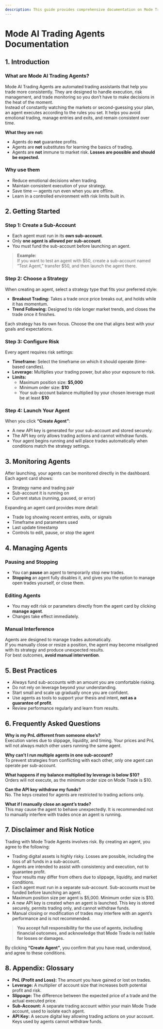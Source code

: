 ```yaml
---
description: This guide provides comprehensive documentation on Mode Trade Agents, including setup, management, and best practices.
---
```


# Mode AI Trading Agents Documentation

## 1. Introduction

### What are Mode AI Trading Agents?

Mode AI Trading Agents are automated trading assistants that help you trade more consistently. They are designed to handle execution, risk management, and trade monitoring so you don’t have to make decisions in the heat of the moment.  
Instead of constantly watching the markets or second-guessing your plan, an agent executes according to the rules you set. It helps you avoid emotional trading, manage entries and exits, and remain consistent over time.

**What they are not:**

- Agents do **not** guarantee profits.
- Agents are **not** substitutes for learning the basics of trading.
- Agents are **not** immune to market risk. **Losses are possible and should be expected.**

### Why use them

- Reduce emotional decisions when trading.
- Maintain consistent execution of your strategy.
- Save time — agents run even when you are offline.
- Learn in a controlled environment with risk limits built in.

## 2. Getting Started

### Step 1: Create a Sub-Account

- Each agent must run in its **own sub-account**.
- Only **one agent is allowed per sub-account**.
- You must fund the sub-account before launching an agent.

> **Example:**  
> If you want to test an agent with $50, create a sub-account named “Test Agent,” transfer $50, and then launch the agent there.

### Step 2: Choose a Strategy

When creating an agent, select a strategy type that fits your preferred style:

- **Breakout Trading:** Takes a trade once price breaks out, and holds while it has momentum.
- **Trend Following:** Designed to ride longer market trends, and closes the trade once it finishes.

Each strategy has its own focus. Choose the one that aligns best with your goals and expectations.

### Step 3: Configure Risk

Every agent requires risk settings:

- **Timeframe:** Select the timeframe on which it should operate (time-based candles).
- **Leverage:** Multiplies your trading power, but also your exposure to risk.
- **Limits:**
  - Maximum position size: **$5,000**
  - Minimum order size: **$10**
  - Your sub-account balance multiplied by your chosen leverage must be at least **$10**

### Step 4: Launch Your Agent

When you click **“Create Agent”**:

- A new API key is generated for your sub-account and stored securely.
- The API key only allows trading actions and cannot withdraw funds.
- Your agent begins running and will place trades automatically when conditions match the strategy settings.

## 3. Monitoring Agents

After launching, your agents can be monitored directly in the dashboard.  
Each agent card shows:

- Strategy name and trading pair
- Sub-account it is running on
- Current status (running, paused, or error)

Expanding an agent card provides more detail:

- Trade log showing recent entries, exits, or signals
- Timeframe and parameters used
- Last update timestamp
- Controls to edit, pause, or stop the agent

## 4. Managing Agents

### Pausing and Stopping

- You can **pause** an agent to temporarily stop new trades.
- **Stopping** an agent fully disables it, and gives you the option to manage open trades yourself, or close them.

### Editing Agents

- You may edit risk or parameters directly from the agent card by clicking **manage agent**.
- Changes take effect immediately.

### Manual Interference

Agents are designed to manage trades automatically.  
If you manually close or resize a position, the agent may become misaligned with its strategy and produce unexpected results.  
For best outcomes, **avoid manual intervention**.

## 5. Best Practices

- Always fund sub-accounts with an amount you are comfortable risking.
- Do not rely on leverage beyond your understanding.
- Start small and scale up gradually once you are confident.
- Use agents as tools to support your thesis and intent, **not as a guarantee of profit**.
- Review performance regularly and learn from results.

## 6. Frequently Asked Questions

**Why is my PnL different from someone else’s?**  
Execution varies due to slippage, liquidity, and timing. Your prices and PnL will not always match other users running the same agent.

**Why can’t I run multiple agents in one sub-account?**  
To prevent strategies from conflicting with each other, only one agent can operate per sub-account.

**What happens if my balance multiplied by leverage is below $10?**  
Orders will not execute, as the minimum order size on Mode Trade is $10.

**Can the API key withdraw my funds?**  
No. The keys created for agents are restricted to trading actions only.

**What if I manually close an agent’s trade?**  
This may cause the agent to behave unexpectedly. It is recommended not to manually interfere with trades once an agent is running.

## 7. Disclaimer and Risk Notice

Trading with Mode Trade Agents involves risk. By creating an agent, you agree to the following:

- Trading digital assets is highly risky. Losses are possible, including the loss of all funds in a sub-account.
- Agents are intended to assist with consistency and execution, not to guarantee profit.
- Your results may differ from others due to slippage, liquidity, and market conditions.
- Each agent must run in a separate sub-account. Sub-accounts must be funded before launching an agent.
- Maximum position size per agent is $5,000. Minimum order size is $10.
- A new API key is created when an agent is launched. This key is stored securely, permits trading only, and cannot withdraw funds.
- Manual closing or modification of trades may interfere with an agent’s performance and is not recommended.

> **You accept full responsibility for the use of agents, including financial outcomes, and acknowledge that Mode Trade is not liable for losses or damages.**

By clicking **“Create Agent”**, you confirm that you have read, understood, and agree to these conditions.

## 8. Appendix: Glossary

- **PnL (Profit and Loss):** The amount you have gained or lost on trades.
- **Leverage:** A multiplier of account size that increases both potential profit and risk.
- **Slippage:** The difference between the expected price of a trade and the actual executed price.
- **Sub-Account:** A separate trading account within your main Mode Trade account, used to isolate each agent.
- **API Key:** A secure digital key allowing trading actions on your account. Keys used by agents cannot withdraw funds.
